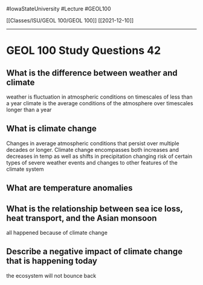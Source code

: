 
#IowaStateUniversity  #Lecture  #GEOL100

[[Classes/ISU/GEOL 100/GEOL 100]] [[2021-12-10]]

---


# GEOL 100 Study Questions 42

## What is the difference between weather and climate 

weather is fluctuation in atmospheric conditions on timescales of less than a year
climate is the average conditions of the atmosphere over timescales longer than a year

## What is climate change 

Changes in average atmospheric conditions that persist over multiple decades or longer. Climate change encompasses both increases and decreases in temp as well as shifts in precipitation changing risk of certain types of severe weather events and changes to other features of the climate system 

## What are temperature anomalies 



## What is the relationship between sea ice loss, heat transport, and the Asian monsoon 


all happened because of climate change 

## Describe a negative impact of climate change that is happening today 

the ecosystem will not bounce back